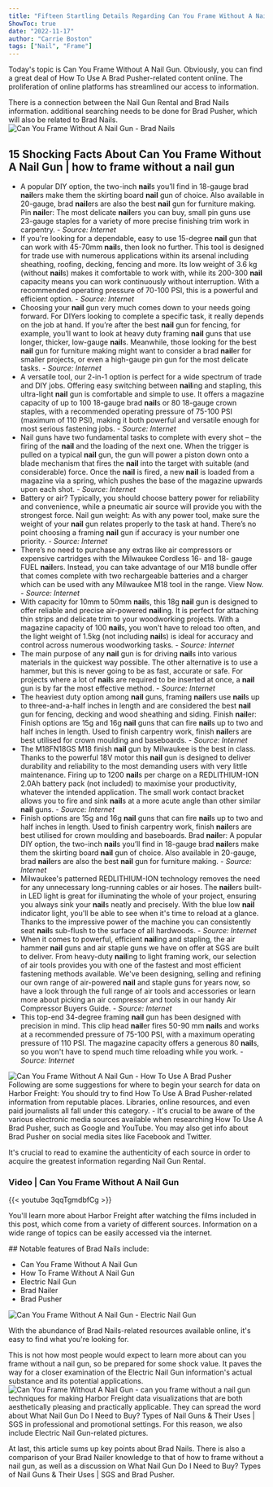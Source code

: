 ```yaml
---
title: "Fifteen Startling Details Regarding Can You Frame Without A Nail Gun"
ShowToc: true 
date: "2022-11-17"
author: "Carrie Boston" 
tags: ["Nail", "Frame"]
---
```


	
Today's topic is Can You Frame Without A Nail Gun. Obviously, you can find a great deal of How To Use A Brad Pusher-related content online. The proliferation of online platforms has streamlined our access to information.

There is a connection between the Nail Gun Rental and Brad Nails information. additional searching needs to be done for Brad Pusher, which will also be related to Brad Nails.
<img loading="lazy" src="https://akm-img-a-in.tosshub.com/indiatoday/images/story/202102/top_gun_1200x768.jpeg?EiLszBSuX9uQgIh.RD1YYkYKk1pxa.H2&size=770:433" onerror="this.onerror=null;this.src='https://blogger.googleusercontent.com/img/a/AVvXsEhe7F7TRXHtjiKvHb5vS7DmnxvpHiDyoYyYvm1nHB3Qp2_w3BnM6A2eq4v7FYxCC9bfZt3a9vIMtAYEKUiaDQbHMg-ViyGmRIj39MLp0bGFfgfYw1Dc9q_H-T0wiTm3l0Uq42dETrN9eC8aGJ9_IORZsxST1AcLR7np1koOfcc7tnHa4S8Mwz_xD9d0=s16000';" alt="Can You Frame Without A Nail Gun - Brad Nails" >

## 15 Shocking Facts About Can You Frame Without A Nail Gun | how to frame without a nail gun
-   A popular DIY option, the two-inch **nail**s you’ll find in 18-gauge brad **nail**ers make them the skirting board **nail** gun of choice. Also available in 20-gauge, brad **nail**ers are also the best **nail** gun for furniture making. Pin **nail**er: The most delicate **nail**ers you can buy, small pin guns use 23-gauge staples for a variety of more precise finishing trim work in carpentry. - <cite>Source: Internet</cite>
-   If you're looking for a dependable, easy to use 15-degree **nail** gun that can work with 45-70mm **nail**s, then look no further. This tool is designed for trade use with numerous applications within its arsenal including sheathing, roofing, decking, fencing and more. Its low weight of 3.6 kg (without **nail**s) makes it comfortable to work with, while its 200-300 **nail** capacity means you can work continuously without interruption. With a recommended operating pressure of 70-100 PSI, this is a powerful and efficient option. - <cite>Source: Internet</cite>
-   Choosing your **nail** gun very much comes down to your needs going forward. For DIYers looking to complete a specific task, it really depends on the job at hand. If you’re after the best **nail** gun for fencing, for example, you’ll want to look at heavy duty framing **nail** guns that use longer, thicker, low-gauge **nail**s. Meanwhile, those looking for the best **nail** gun for furniture making might want to consider a brad **nail**er for smaller projects, or even a high-gauge pin gun for the most delicate tasks. - <cite>Source: Internet</cite>
-   A versatile tool, our 2-in-1 option is perfect for a wide spectrum of trade and DIY jobs. Offering easy switching between **nail**ing and stapling, this ultra-light **nail** gun is comfortable and simple to use. It offers a magazine capacity of up to 100 18-gauge brad **nail**s or 80 18-gauge crown staples, with a recommended operating pressure of 75-100 PSI (maximum of 110 PSI), making it both powerful and versatile enough for most serious fastening jobs. - <cite>Source: Internet</cite>
-   Nail guns have two fundamental tasks to complete with every shot – the firing of the **nail** and the loading of the next one. When the trigger is pulled on a typical **nail** gun, the gun will power a piston down onto a blade mechanism that fires the **nail** into the target with suitable (and considerable) force. Once the **nail** is fired, a new **nail** is loaded from a magazine via a spring, which pushes the base of the magazine upwards upon each shot. - <cite>Source: Internet</cite>
-   Battery or air? Typically, you should choose battery power for reliability and convenience, while a pneumatic air source will provide you with the strongest force. Nail gun weight: As with any power tool, make sure the weight of your **nail** gun relates properly to the task at hand. There’s no point choosing a framing **nail** gun if accuracy is your number one priority. - <cite>Source: Internet</cite>
-   There’s no need to purchase any extras like air compressors or expensive cartridges with the Milwaukee Cordless 16- and 18- gauge FUEL **nail**ers. Instead, you can take advantage of our M18 bundle offer that comes complete with two rechargeable batteries and a charger which can be used with any Milwaukee M18 tool in the range. View Now. - <cite>Source: Internet</cite>
-   With capacity for 10mm to 50mm **nail**s, this 18g **nail** gun is designed to offer reliable and precise air-powered **nail**ing. It is perfect for attaching thin strips and delicate trim to your woodworking projects. With a magazine capacity of 100 **nail**s, you won't have to reload too often, and the light weight of 1.5kg (not including **nail**s) is ideal for accuracy and control across numerous woodworking tasks. - <cite>Source: Internet</cite>
-   The main purpose of any **nail** gun is for driving **nail**s into various materials in the quickest way possible. The other alternative is to use a hammer, but this is never going to be as fast, accurate or safe. For projects where a lot of **nail**s are required to be inserted at once, a **nail** gun is by far the most effective method. - <cite>Source: Internet</cite>
-   The heaviest duty option among **nail** guns, framing **nail**ers use **nail**s up to three-and-a-half inches in length and are considered the best **nail** gun for fencing, decking and wood sheathing and siding. Finish **nail**er: Finish options are 15g and 16g **nail** guns that can fire **nail**s up to two and half inches in length. Used to finish carpentry work, finish **nail**ers are best utilised for crown moulding and baseboards. - <cite>Source: Internet</cite>
-   The M18FN18GS M18 finish **nail** gun by Milwaukee is the best in class. Thanks to the powerful 18V motor this **nail** gun is designed to deliver durability and reliability to the most demanding users with very little maintenance. Firing up to 1200 **nail**s per charge on a REDLITHIUM-ION 2.0Ah battery pack (not included) to maximise your productivity, whatever the intended application. The small work contact bracket allows you to fire and sink **nail**s at a more acute angle than other similar **nail** guns. - <cite>Source: Internet</cite>
-   Finish options are 15g and 16g **nail** guns that can fire **nail**s up to two and half inches in length. Used to finish carpentry work, finish **nail**ers are best utilised for crown moulding and baseboards. Brad **nail**er: A popular DIY option, the two-inch **nail**s you’ll find in 18-gauge brad **nail**ers make them the skirting board **nail** gun of choice. Also available in 20-gauge, brad **nail**ers are also the best **nail** gun for furniture making. - <cite>Source: Internet</cite>
-   Milwaukee's patterned REDLITHIUM-ION technology removes the need for any unnecessary long-running cables or air hoses. The **nail**ers built-in LED light is great for illuminating the whole of your project, ensuring you always sink your **nail**s neatly and precisely. With the blue low **nail** indicator light, you'll be able to see when it's time to reload at a glance. Thanks to the impressive power of the machine you can consistently seat **nail**s sub-flush to the surface of all hardwoods. - <cite>Source: Internet</cite>
-   When it comes to powerful, efficient **nail**ing and stapling, the air hammer **nail** guns and air staple guns we have on offer at SGS are built to deliver. From heavy-duty **nail**ing to light framing work, our selection of air tools provides you with one of the fastest and most efficient fastening methods available. We've been designing, selling and refining our own range of air-powered **nail** and staple guns for years now, so have a look through the full range of air tools and accessories or learn more about picking an air compressor and tools in our handy Air Compressor Buyers Guide. - <cite>Source: Internet</cite>
-   This top-end 34-degree framing **nail** gun has been designed with precision in mind. This clip head **nail**er fires 50-90 mm **nail**s and works at a recommended pressure of 75-100 PSI, with a maximum operating pressure of 110 PSI. The magazine capacity offers a generous 80 **nail**s, so you won't have to spend much time reloading while you work. - <cite>Source: Internet</cite>


<img loading="lazy" src="https://venturebeat.com/wp-content/uploads/2020/06/TLOUPII_Review_Screenshot_08-Copy.jpg?w=800" onerror="this.onerror=null;this.src='https://blogger.googleusercontent.com/img/a/AVvXsEhe7F7TRXHtjiKvHb5vS7DmnxvpHiDyoYyYvm1nHB3Qp2_w3BnM6A2eq4v7FYxCC9bfZt3a9vIMtAYEKUiaDQbHMg-ViyGmRIj39MLp0bGFfgfYw1Dc9q_H-T0wiTm3l0Uq42dETrN9eC8aGJ9_IORZsxST1AcLR7np1koOfcc7tnHa4S8Mwz_xD9d0=s16000';" alt="Can You Frame Without A Nail Gun - How To Use A Brad Pusher" >
Following are some suggestions for where to begin your search for data on Harbor Freight:
You should try to find How To Use A Brad Pusher-related information from reputable places. Libraries, online resources, and even paid journalists all fall under this category.
- It's crucial to be aware of the various electronic media sources available when researching How To Use A Brad Pusher, such as Google and YouTube. You may also get info about Brad Pusher on social media sites like Facebook and Twitter.

It's crucial to read to examine the authenticity of each source in order to acquire the greatest information regarding Nail Gun Rental.

### Video | Can You Frame Without A Nail Gun
{{< youtube 3qqTgmdbfCg >}} 

You'll learn more about Harbor Freight after watching the films included in this post, which come from a variety of different sources. Information on a wide range of topics can be easily accessed via the internet.
<script async="async" data-cfasync="false" src="//normallydemandedalter.com/fe63df3c5408708b15d8dc3d9b206b31/invoke.js"></script>
<div id="container-fe63df3c5408708b15d8dc3d9b206b31"></div>
## Notable features of Brad Nails include:

- Can You Frame Without A Nail Gun
- How To Frame Without A Nail Gun
- Electric Nail Gun
- Brad Nailer
- Brad Pusher

 <img loading="lazy" src="https://giantimagemanagement.com/yahoo_site_admin/assets/images/DSCN0214.271140526_std.JPG" onerror="this.onerror=null;this.src='https://blogger.googleusercontent.com/img/a/AVvXsEhe7F7TRXHtjiKvHb5vS7DmnxvpHiDyoYyYvm1nHB3Qp2_w3BnM6A2eq4v7FYxCC9bfZt3a9vIMtAYEKUiaDQbHMg-ViyGmRIj39MLp0bGFfgfYw1Dc9q_H-T0wiTm3l0Uq42dETrN9eC8aGJ9_IORZsxST1AcLR7np1koOfcc7tnHa4S8Mwz_xD9d0=s16000';" alt="Can You Frame Without A Nail Gun - Electric Nail Gun" >

With the abundance of Brad Nails-related resources available online, it's easy to find what you're looking for.

This is not how most people would expect to learn more about can you frame without a nail gun, so be prepared for some shock value. It paves the way for a closer examination of the Electric Nail Gun information's actual substance and its potential applications.
<img loading="lazy" src="http://www.thexbfl.com/The_Xbox_Football_League/Boba_Fett_Don_Post_Helmet_files/Img_9548RS.jpg" onerror="this.onerror=null;this.src='https://blogger.googleusercontent.com/img/a/AVvXsEhe7F7TRXHtjiKvHb5vS7DmnxvpHiDyoYyYvm1nHB3Qp2_w3BnM6A2eq4v7FYxCC9bfZt3a9vIMtAYEKUiaDQbHMg-ViyGmRIj39MLp0bGFfgfYw1Dc9q_H-T0wiTm3l0Uq42dETrN9eC8aGJ9_IORZsxST1AcLR7np1koOfcc7tnHa4S8Mwz_xD9d0=s16000';" alt="Can You Frame Without A Nail Gun - can you frame without a nail gun" >
techniques for making Harbor Freight data visualizations that are both aesthetically pleasing and practically applicable. They can spread the word about What Nail Gun Do I Need to Buy? Types of Nail Guns & Their Uses | SGS in professional and promotional settings. For this reason, we also include Electric Nail Gun-related pictures.

At last, this article sums up key points about Brad Nails. There is also a comparison of your Brad Nailer knowledge to that of how to frame without a nail gun, as well as a discussion on What Nail Gun Do I Need to Buy? Types of Nail Guns & Their Uses | SGS and Brad Pusher.
	
	

